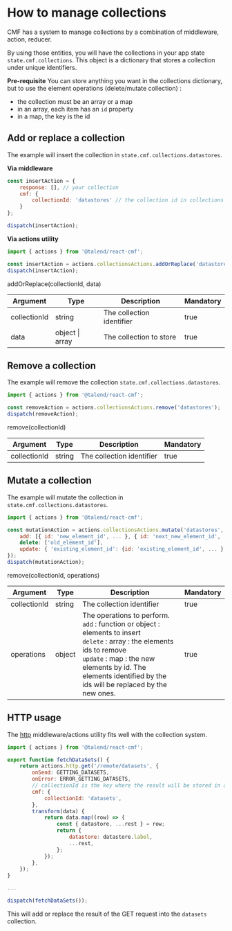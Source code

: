 # How to manage collections

CMF has a system to manage collections by a combination of middleware, action, reducer.

By using those entities, you will have the collections in your app state `state.cmf.collections`. This object is a dictionary that stores a collection under unique identifiers.

**Pre-requisite**
You can store anything you want in the collections dictionary, but to use the element operations (delete/mutate collection) :
* the collection must be an array or a map
* in an array, each item has an `id` property
* in a map, the key is the id


## Add or replace a collection

The example will insert the collection in `state.cmf.collections.datastores`.

**Via middleware**
```javascript
const insertAction = {
    response: [], // your collection
    cmf: {
        collectionId: 'datastores' // the collection id in collections store
    }
};

dispatch(insertAction);
```

**Via actions utility**
```javascript
import { actions } from '@talend/react-cmf';

const insertAction = actions.collectionsActions.addOrReplace('datastores', []);
dispatch(insertAction);
```

addOrReplace(collectionId, data)

| Argument | Type | Description | Mandatory |
|---|---|---|---|
| collectionId | string | The collection identifier | true |
| data | object &#124; array | The collection to store | true |

## Remove a collection

The example will remove the collection `state.cmf.collections.datastores`.

```javascript
import { actions } from '@talend/react-cmf';

const removeAction = actions.collectionsActions.remove('datastores');
dispatch(removeAction);
```

remove(collectionId)

| Argument | Type | Description | Mandatory |
|---|---|---|---|
| collectionId | string | The collection identifier | true |

## Mutate a collection

The example will mutate the collection in `state.cmf.collections.datastores`.

```javascript
import { actions } from '@talend/react-cmf';

const mutationAction = actions.collectionsActions.mutate('datastores', {
    add: [{ id: 'new_element_id', ... }, { id: 'next_new_element_id', ... }],
    delete: ['old_element_id'],
    update: { 'existing_element_id': {id: 'existing_element_id', ... }, ... }
});
dispatch(mutationAction);
```

remove(collectionId, operations)

| Argument | Type | Description | Mandatory |
|---|---|---|---|
| collectionId | string | The collection identifier | true |
| operations | object | The operations to perform.<br>`add` : function or object : elements to insert<br>`delete` : array : the elements ids to remove<br>`update` : map : the new elements by id. The elements identified by the ids will be replaced by the new ones. | true |

## HTTP usage

The [http](../src/middlewares/http/index.md) middleware/actions utility fits well with the collection system.

```javascript
import { actions } from '@talend/react-cmf';

export function fetchDataSets() {
	return actions.http.get('/remote/datasets', {
		onSend: GETTING_DATASETS,
		onError: ERROR_GETTING_DATASETS,
		// collectionId is the key where the result will be stored in app state
		cmf: {
			collectionId: 'datasets',
		},
		transform(data) {
			return data.map((row) => {
				const { datastore, ...rest } = row;
				return {
					datastore: datastore.label,
					...rest,
				};
			});
		},
	});
}

...

dispatch(fetchDataSets());
```

This will add or replace the result of the GET request into the `datasets` collection.
